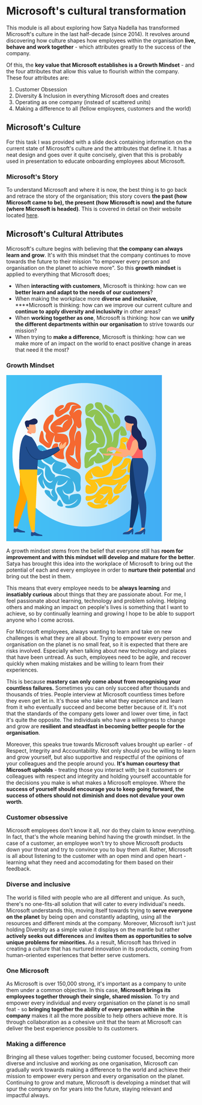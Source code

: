 # Microsoft's cultural transformation

This module is all about exploring how Satya Nadella has transformed Microsoft's culture in the last half-decade \(since 2014\). It revolves around discovering how culture shapes how employees within the organisation **live, behave and work together** - which attributes greatly to the success of the company.

Of this, the **key value that Microsoft establishes is a Growth Mindset** - and the four attributes that allow this value to flourish within the company. These four attributes are:

1. Customer Obsession
2. Diversity & Inclusion in everything Microsoft does and creates
3. Operating as one company \(instead of scattered units\)
4. Making a difference to all \(fellow employees, customers and the world\)

## Microsoft's Culture

For this task I was provided with a slide deck containing information on the current state of Microsoft's culture and the attributes that define it. It has a neat design and goes over it quite concisely, given that this is probably used in presentation to educate onboarding employees about Microsoft.

### Microsoft's Story

To understand Microsoft and where it is now, the best thing is to go back and retrace the story of the organisation; this story covers **the past \(how Microsoft came to be\), the present \(how Microsoft is now\) and the future \(where Microsoft is headed\)**. This is covered in detail on their website located [here](https://careers.microsoft.com/us/en/culture).

## Microsoft's Cultural Attributes

Microsoft's culture begins with believing that **the company can always learn and grow**. It's with this mindset that the company continues to move towards the future to their mission "to empower every person and organisation on the planet to achieve more". So this **growth mindset** is applied to everything that Microsoft does;

* When **interacting with customers**, Microsoft is thinking: how can we **better learn and adapt to the needs of our customers**? 
* When making the workplace more **diverse and inclusive**, ****Microsoft is thinking: how can we improve our current culture and **continue to apply diversity and inclusivity** in other areas? 
* When **working together as one**, Microsoft is thinking: how can we **unify the different departments within our organisation** to strive towards our mission? 
* When trying to **make a difference**, Microsoft is thinking: how can we make more of an impact on the world to enact positive change in areas that need it the most?

### Growth Mindset

![Microsoft&apos;s value of a Growth Mindset](../../../.gitbook/assets/image%20%28137%29.png)

A growth mindset stems from the belief that everyone still has **room for improvement and with this mindset will develop and mature for the better**. Satya has brought this idea into the workplace of Microsoft to bring out the potential of each and every employee in order to **nurture their potential** and bring out the best in them.

This means that every employee needs to be **always learning** and **insatiably curious** about things that they are passionate about. For me, I feel passionate about learning, technology and problem solving. Helping others and making an impact on people's lives is something that I want to achieve, so by continually learning and growing I hope to be able to support anyone who I come across.

For Microsoft employees, always wanting to learn and take on new challenges is what they are all about. Trying to empower every person and organisation on the planet is no small feat, so it is expected that there are risks involved. Especially when talking about new technology and places that have been untread. As such, employees need to be agile, and recover quickly when making mistakes and be willing to learn from their experiences.

This is because **mastery can only come about from recognising your countless failures.** Sometimes you can only succeed after thousands and thousands of tries. People interview at Microsoft countless times before they even get let in. It's those who take what they experience and learn from it who eventually succeed and become better because of it. It's not that the standards of the company gets lower and lower over time, in fact it's quite the opposite. The individuals who have a willingness to change and grow are **resilient and steadfast in becoming better people for the organisation**.

Moreover, this speaks true towards Microsoft values brought up earlier - of Respect, Integrity and Accountability. Not only should you be willing to learn and grow yourself, but also supportive and respectful of the opinions of your colleagues and the people around you. **It's human courtesy that Microsoft upholds** - treating those you interact with; be it customers or colleagues with respect and integrity and holding yourself accountable for the decisions you make is what makes a Microsoft employee. Where the **success of yourself should encourage you to keep going forward, the success of others should not diminish and does not devalue your own worth**.

### Customer obsessive

Microsoft employees don't know it all, nor do they claim to know everything. In fact, that's the whole meaning behind having the growth mindset. In the case of a customer, an employee won't try to shove Microsoft products down your throat and try to convince you to buy them all. Rather, Microsoft is all about listening to the customer with an open mind and open heart - learning what they need and accomodating for them based on their feedback.

### Diverse and inclusive

The world is filled with people who are all different and unique. As such, there's no one-fits-all solution that will cater to every individual's needs. Microsoft understands this, moving itself towards trying to **serve everyone on the planet** by being open and constantly adapting, using all the resources and different minds at the company. Moreover, Microsoft isn't just holding Diversity as a simple value it displays on the mantle but rather **actively seeks out differences** and **invites them as opportunities to solve unique problems for minorities.** As a result, Microsoft has thrived in creating a culture that has nurtured innovation in its products, coming from human-oriented experiences that better serve customers.

### One Microsoft

As Microsoft is over 150,000 strong, it's important as a company to unite them under a common objective. In this case, **Microsoft brings its employees together through their single, shared mission**. To try and empower every individual and every organisation on the planet is no small feat - so **bringing together the ability of every person within in the company** makes it all the more possible to help others achieve more. It is through collaboration as a cohesive unit that the team at Microsoft can deliver the best experience possible to its customers.

### Making a difference

Bringing all these values together: being customer focused, becoming more diverse and inclusive and working as one organisation, Microsoft can gradually work towards making a difference to the world and  achieve their mission to empower every person and every organisation on the planet. Continuing to grow and mature, Microsoft is developing a mindset that will spur the company on for years into the future, staying relevant and impactful always.



